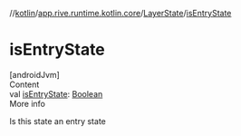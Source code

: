 //[kotlin](../../../index.md)/[app.rive.runtime.kotlin.core](../index.md)/[LayerState](index.md)/[isEntryState](is-entry-state.md)



# isEntryState  
[androidJvm]  
Content  
val [isEntryState](is-entry-state.md): [Boolean](https://kotlinlang.org/api/latest/jvm/stdlib/kotlin/-boolean/index.html)  
More info  


Is this state an entry state

  



